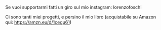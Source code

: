Se vuoi supportarmi fatti un giro sul mio instagram: lorenzofoschi

Ci sono tanti miei progetti, e persino il mio libro (acquistabile su Amazon qui: https://amzn.eu/d/1cegu61)
